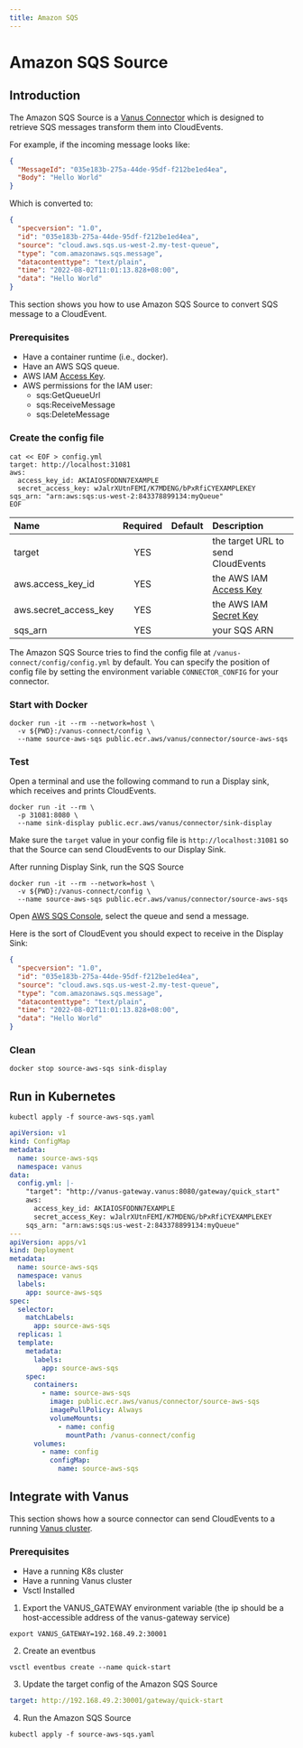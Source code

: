 ```yaml
---
title: Amazon SQS
---
```


# Amazon SQS Source

## Introduction

The Amazon SQS Source is a [Vanus Connector][vc] which is designed to retrieve SQS messages transform them into CloudEvents.

For example, if the incoming message looks like:

```json
{
  "MessageId": "035e183b-275a-44de-95df-f212be1ed4ea",
  "Body": "Hello World"
}
```

Which is converted to:

```json
{
  "specversion": "1.0",
  "id": "035e183b-275a-44de-95df-f212be1ed4ea",
  "source": "cloud.aws.sqs.us-west-2.my-test-queue",
  "type": "com.amazonaws.sqs.message",
  "datacontenttype": "text/plain",
  "time": "2022-08-02T11:01:13.828+08:00",
  "data": "Hello World"
}
```

This section shows you how to use Amazon SQS Source to convert SQS message to a CloudEvent.

### Prerequisites

- Have a container runtime (i.e., docker).
- Have an AWS SQS queue.
- AWS IAM [Access Key][accesskey].
- AWS permissions for the IAM user:
  - sqs:GetQueueUrl
  - sqs:ReceiveMessage
  - sqs:DeleteMessage

### Create the config file

```shell
cat << EOF > config.yml
target: http://localhost:31081
aws:
  access_key_id: AKIAIOSFODNN7EXAMPLE
  secret_access_key: wJalrXUtnFEMI/K7MDENG/bPxRfiCYEXAMPLEKEY
sqs_arn: "arn:aws:sqs:us-west-2:843378899134:myQueue"
EOF
```

| Name                  | Required | Default | Description                         |
| :-------------------- | :------: | :-----: | :---------------------------------- |
| target                |   YES    |         | the target URL to send CloudEvents  |
| aws.access_key_id     |   YES    |         | the AWS IAM [Access Key][accesskey] |
| aws.secret_access_key |   YES    |         | the AWS IAM [Secret Key][accesskey] |
| sqs_arn               |   YES    |         | your SQS ARN                        |

The Amazon SQS Source tries to find the config file at `/vanus-connect/config/config.yml` by default. You can specify the position of config file by setting the environment variable `CONNECTOR_CONFIG` for your connector.

### Start with Docker

```shell
docker run -it --rm --network=host \
  -v ${PWD}:/vanus-connect/config \
  --name source-aws-sqs public.ecr.aws/vanus/connector/source-aws-sqs
```

### Test

Open a terminal and use the following command to run a Display sink, which receives and prints CloudEvents.

```shell
docker run -it --rm \
  -p 31081:8080 \
  --name sink-display public.ecr.aws/vanus/connector/sink-display
```

Make sure the `target` value in your config file is `http://localhost:31081` so that the Source can send CloudEvents to our Display Sink.

After running Display Sink, run the SQS Source

```shell
docker run -it --rm --network=host \
  -v ${PWD}:/vanus-connect/config \
  --name source-aws-sqs public.ecr.aws/vanus/connector/source-aws-sqs
```

Open [AWS SQS Console](https://us-west-2.console.aws.amazon.com/sqs/v2/home?region=us-west-2#/queues), select the queue and send a message.

Here is the sort of CloudEvent you should expect to receive in the Display Sink:

```json
{
  "specversion": "1.0",
  "id": "035e183b-275a-44de-95df-f212be1ed4ea",
  "source": "cloud.aws.sqs.us-west-2.my-test-queue",
  "type": "com.amazonaws.sqs.message",
  "datacontenttype": "text/plain",
  "time": "2022-08-02T11:01:13.828+08:00",
  "data": "Hello World"
}
```

### Clean

```shell
docker stop source-aws-sqs sink-display
```

## Run in Kubernetes

```shell
kubectl apply -f source-aws-sqs.yaml
```

```yaml
apiVersion: v1
kind: ConfigMap
metadata:
  name: source-aws-sqs
  namespace: vanus
data:
  config.yml: |-
    "target": "http://vanus-gateway.vanus:8080/gateway/quick_start"
    aws:
      access_key_id: AKIAIOSFODNN7EXAMPLE
      secret_access_Key: wJalrXUtnFEMI/K7MDENG/bPxRfiCYEXAMPLEKEY
    sqs_arn: "arn:aws:sqs:us-west-2:843378899134:myQueue"
---
apiVersion: apps/v1
kind: Deployment
metadata:
  name: source-aws-sqs
  namespace: vanus
  labels:
    app: source-aws-sqs
spec:
  selector:
    matchLabels:
      app: source-aws-sqs
  replicas: 1
  template:
    metadata:
      labels:
        app: source-aws-sqs
    spec:
      containers:
        - name: source-aws-sqs
          image: public.ecr.aws/vanus/connector/source-aws-sqs
          imagePullPolicy: Always
          volumeMounts:
            - name: config
              mountPath: /vanus-connect/config
      volumes:
        - name: config
          configMap:
            name: source-aws-sqs
```

## Integrate with Vanus

This section shows how a source connector can send CloudEvents to a running [Vanus cluster](https://github.com/linkall-labs/vanus).

### Prerequisites

- Have a running K8s cluster
- Have a running Vanus cluster
- Vsctl Installed

1. Export the VANUS_GATEWAY environment variable (the ip should be a host-accessible address of the vanus-gateway service)

```shell
export VANUS_GATEWAY=192.168.49.2:30001
```

2. Create an eventbus

```shell
vsctl eventbus create --name quick-start
```

3. Update the target config of the Amazon SQS Source

```yaml
target: http://192.168.49.2:30001/gateway/quick-start
```

4. Run the Amazon SQS Source

```shell
kubectl apply -f source-aws-sqs.yaml
```

[vc]: https://www.vanus.dev/introduction/concepts#vanus-connect
[accesskey]: https://docs.aws.amazon.com/IAM/latest/UserGuide/id_credentials_access-keys.html
